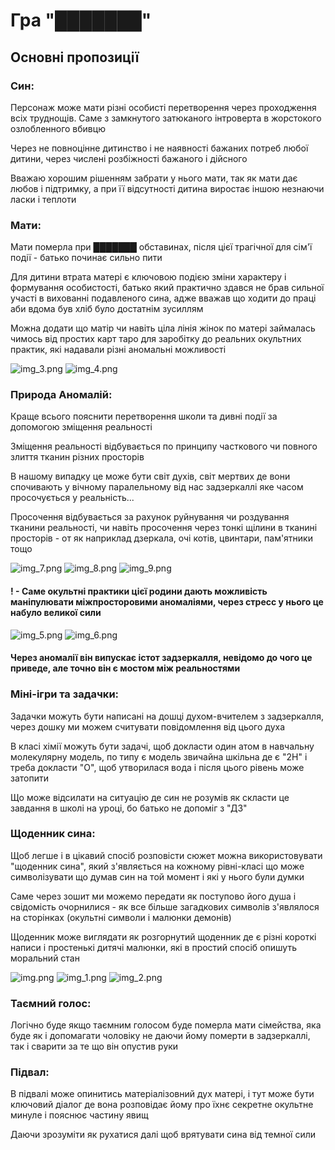 # Гра "███████"

## Основні пропозиції

### Син:
Персонаж може мати різні особисті перетворення через проходження всіх труднощів.
Саме з замкнутого затюканого інтроверта в жорстокого озлобленного вбивцю

Через не повноцінне дитинство і не наявності бажаних потреб любої дитини, через числені розбіжності бажаного
і дійсного

Вважаю хорошим рішенням забрати у нього мати, так як мати дає любов і підтримку, а при її відсутності дитина
виростає іншою незнаючи ласки і теплоти

### Мати:
Мати померла при ███████ обставинах, після цієї трагічної для сім'ї події - батько починає сильно пити

Для дитини втрата матері є ключовою подією зміни характеру і формування особистості, батько який практично здався
не брав сильної участі в вихованні подавленого сина, адже вважав що ходити до праці аби вдома був хліб було
достатнім зусиллям

Можна додати що матір чи навіть ціла лінія жінок по матері займалась чимось від простих карт таро для заробітку
до реальних окультних практик, які надавали різні аномальні можливості

![img_3.png](img_3.png) ![img_4.png](img_4.png)

### Природа Аномалій:
Краще всього пояснити перетворення школи та дивні події за допомогою зміщення реальності

Зміщення реальності відбувається по принципу часткового чи повного злиття тканин різних просторів

В нашому випадку це може бути світ духів,
світ мертвих де вони спочивають у вічному паралельному від нас задзеркаллі яке часом просочується у реальність...

Просочення відбувається за рахунок руйнування чи роздування тканини реальності, чи навіть просочення через
тонкі щілини в тканині просторів - от як наприклад дзеркала, очі котів, цвинтари, пам'ятники тощо

![img_7.png](img_7.png) ![img_8.png](img_8.png) ![img_9.png](img_9.png)

#### **!** - Саме окультні практики цієї родини дають можливість маніпулювати міжпросторовими аномаліями, через стресс у нього це набуло великої сили

![img_5.png](img_5.png) ![img_6.png](img_6.png)

#### Через аномалії він випускає істот задзеркалля, невідомо до чого це приведе, але точно він є мостом між реальностями

### Міні-ігри та задачки:
Задачки можуть бути написані на дошці духом-вчителем з задзеркалля, через дошку ми можем считувати
повідомлення від цього духа

В класі хімії можуть бути задачі, щоб докласти один атом в навчальну молекулярну модель, по типу
є модель звичайна шкільна де є "2Н" і треба докласти "О", щоб утворилася вода і після цього рівень може затопити

Що може відсилати на ситуацію де син не розумів як скласти це завдання в школі на уроці, бо батько не допоміг з "ДЗ"

### Щоденник сина:
Щоб легше і в цікавий спосіб розповісти сюжет можна використовувати "щоденник сина", який з'являється на кожному
рівні-класі що може символізувати що думав син на той момент і які у нього були думки

Саме через зошит ми можемо передати як поступово його душа і свідомість очорнилися - як все більше загадкових
символів з'являлося на сторінках (окультні символи і малюнки демонів)

Щоденник може виглядати як розгорнутий щоденник де є різні короткі написи і простенькі дитячі малюнки, які 
в простий спосіб опишуть моральний стан

![img.png](img.png) ![img_1.png](img_1.png) ![img_2.png](img_2.png)

### Таємний голос:
Логічно буде якщо таємним голосом буде померла мати сімейства, яка буде як і допомагати чоловіку не даючи йому
померти в задзеркаллі, так і сварити за те що він опустив руки

### Підвал:
В підвалі може опинитись матеріалізовний дух матері, і тут може бути ключовий діалог де вона розповідає йому
про їхнє секретне окультне минуле і пояснює частину явищ

Даючи зрозуміти як рухатися далі щоб врятувати сина від темної сили